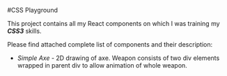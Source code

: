 #CSS Playground

This project contains all my React components on which I was training my **_CSS3_** skills.

Please find attached complete list of components and their description:
- _Simple Axe_ - 2D drawing of axe. Weapon consists of two div elements wrapped in parent div to allow animation of whole weapon.
